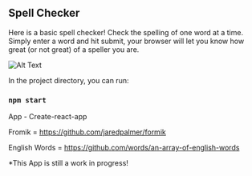 

## Spell Checker

Here is a basic spell checker! Check the spelling of one word at a time. Simply enter a word and hit submit, your browser will let you know how great (or not great) of a speller you are. 

![Alt Text](https://media.giphy.com/media/4PZD5Q0C5r3zA42jRP/giphy.gif)



In the project directory, you can run:

### `npm start`

App - Create-react-app

Fromik = https://github.com/jaredpalmer/formik

English Words = https://github.com/words/an-array-of-english-words

*This App is still a work in progress! 


